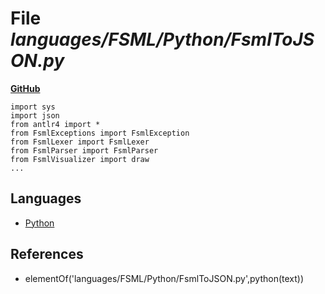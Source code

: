 # File _languages/FSML/Python/FsmlToJSON.py_
**[GitHub](https://github.com/softlang/yas/blob/master/languages/FSML/Python/FsmlToJSON.py)**
```
import sys
import json
from antlr4 import *
from FsmlExceptions import FsmlException
from FsmlLexer import FsmlLexer
from FsmlParser import FsmlParser
from FsmlVisualizer import draw
...
```

## Languages
* [Python](../languages/Python.md)

## References
* elementOf('languages/FSML/Python/FsmlToJSON.py',python(text))
